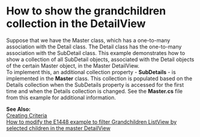 # How to show the grandchildren collection in the DetailView


<p>Suppose that we have the Master class, which has a one-to-many association with the Detail class. The Detail class has the one-to-many association with the SubDetail class. This example demonstrates how to show a collection of all SubDetail objects, associated with the Detail objects of the certain Master object, in the Master DetailView.<br> To implement this, an additional collection property - <strong>SubDetails</strong> - is implemented in the <strong>Master</strong> class. This collection is populated based on the Details collection when the SubDetails property is accessed for the first time and when the Details collection is changed. See the <strong>Master.cs</strong> file from this example for additional information.</p>
<p><strong>See Also:</strong><br> <a href="http://documentation.devexpress.com/#XPO/CustomDocument2038"><u>Creating Criteria<br><a href="https://www.devexpress.com/Support/Center/p/Q529262">How to modify the E1448 example to filter Grandchildren ListView by selected children in the master DetailView</a><br></u></a></p>

<br/>


